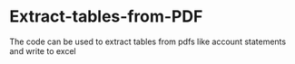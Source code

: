 # Extract-tables-from-PDF
The code can be used to extract tables from pdfs like account statements and write to excel 
